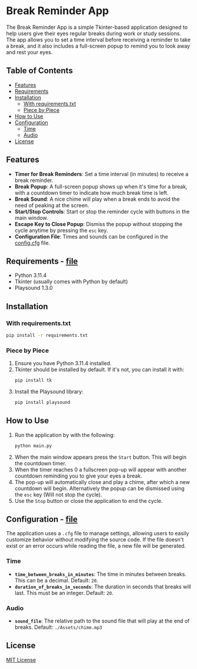 # Break Reminder App

The Break Reminder App is a simple Tkinter-based application designed to help users give their eyes regular breaks during work or study sessions. The app allows you to set a time interval before receiving a reminder to take a break, and it also includes a full-screen popup to remind you to look away and rest your eyes.

## Table of Contents
- [Features](#features)
- [Requirements](#requirements)
- [Installation](#installation)
  - [With requirements.txt](#with-requirementstxt)
  - [Piece by Piece](#piece-by-piece)
- [How to Use](#how-to-use)
- [Configuration](#configuration)
  - [Time](#time)
  - [Audio](#audio)
- [License](#license)

## Features
- **Timer for Break Reminders**: Set a time interval (in minutes) to receive a break reminder.
- **Break Popup**: A full-screen popup shows up when it's time for a break, with a countdown timer to indicate how much break time is left.
- **Break Sound**: A nice chime will play when a break ends to avoid the need of peaking at the screen.
- **Start/Stop Controls**: Start or stop the reminder cycle with buttons in the main window.
- **Escape Key to Close Popup**: Dismiss the popup without stopping the cycle anytime by pressing the `esc` key.
- **Configuration File**: Times and sounds can be configured in the [config.cfg](config.cfg) file.

## Requirements - [file](requirements.txt)
- Python 3.11.4
- Tkinter (usually comes with Python by default)
- Playsound 1.3.0

## Installation
### With requirements.txt
```bash
pip install -r requirements.txt
```

### Piece by Piece
1. Ensure you have Python 3.11.4 installed.
2. Tkinter should be installed by default. If it's not, you can install it with:
    ```bash
    pip install tk
    ```
3. Install the Playsound library:
    ```bash
    pip install playsound
    ```

## How to Use
1. Run the application by with the following:
    ```bash
    python main.py
    ```
2. When the main window appears press the `Start` button. This will begin the countdown timer.
3. When the timer reaches 0 a fullscreen pop-up will appear with another countdown reminding you to give your eyes a break.
4. The pop-up will automatically close and play a chime, after which a new countdown will begin. Alternatively the popup can be dismissed using the `esc` key (Will not stop the cycle).
5. Use the `Stop` button or close the application to end the cycle.

## Configuration - [file](config.cfg)
The application uses a `.cfg` file to manage settings, allowing users to easily customize behavior without modifying the source code. If the file doesn't exist or an error occurs while reading the file, a new file will be generated.

### Time
- **`time_between_breaks_in_minutes`**: The time in minutes between breaks. This can be a decimal. Default: `20`.
- **`duration_of_breaks_in_seconds`**: The duration in seconds that breaks will last. This must be an integer. Default: `20`.

### Audio
- **`sound_file`**: The relative path to the sound file that will play at the end of breaks. Default: `./Assets/chime.mp3`

## License 
[MIT License](LICENSE)
